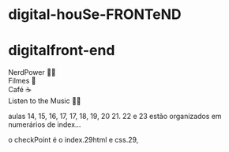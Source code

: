 # digital-houSe-FRONTeND
# digitalfront-end
NerdPower 🖖🏾 
<br>
Filmes :cinema:
<br>
Café :coffee:
<br>
Listen to the Music 🖖🏾


aulas 14, 15, 16, 17, 17, 18, 19, 20 21. 22 e  23 estão organizados em numerários de index...

o checkPoint é o index.29html e css.29, 
